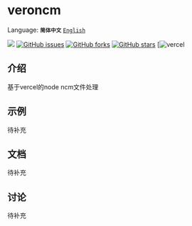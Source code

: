# veroncm
Language: 
**`简体中文`** 
[`English`](https://github.com/Mlikiowa/veroncm/blob/main/README_EN.md)


[![](https://img.shields.io/github/license/MliKiowa/veroncm?style=flat-square)](https://github.com/MliKiowa/veroncm/blob/main/LICENSE)
[![GitHub issues](https://img.shields.io/github/issues/MliKiowa/veroncm?style=flat-square)](https://github.com/MliKiowa/veroncm/issues)
[![GitHub forks](https://img.shields.io/github/forks/MliKiowa/veroncm?style=flat-square)](https://github.com/MliKiowa/veroncm/network)
[![GitHub stars](https://img.shields.io/github/stars/MliKiowa/veroncm?style=flat-square)](https://github.com/MliKiowa/veroncm/stargazers)
[![vercel](https://img.shields.io/github/discussions/spencerwooo/onedrive-vercel-index?color=CF2B5B&labelColor=black&logo=github&style=flat-square)

## 介绍
基于vercel的node ncm文件处理

## 示例

待补充

## 文档

待补充

## 讨论

待补充
